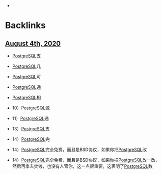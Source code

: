- 

# Backlinks
## [August 4th, 2020](<August 4th, 2020.md>)
- [PostgreSQL](<PostgreSQL.md>)支

- [PostgreSQL](<PostgreSQL.md>)几

- [PostgreSQL](<PostgreSQL.md>)可

- [PostgreSQL](<PostgreSQL.md>)通

- [PostgreSQL](<PostgreSQL.md>)相

- 10）[PostgreSQL](<PostgreSQL.md>)源

- 11）[PostgreSQL](<PostgreSQL.md>)通

- 13）[PostgreSQL](<PostgreSQL.md>)支

- 14）[PostgreSQL](<PostgreSQL.md>)完

- 14）[PostgreSQL](<PostgreSQL.md>)完全免费，而且是BSD协议，如果你把[PostgreSQL](<PostgreSQL.md>)改

- 14）[PostgreSQL](<PostgreSQL.md>)完全免费，而且是BSD协议，如果你把[PostgreSQL](<PostgreSQL.md>)改一改，然后再拿去卖钱，也没有人管你，这一点很重要，这表明了[PostgreSQL](<PostgreSQL.md>)数

